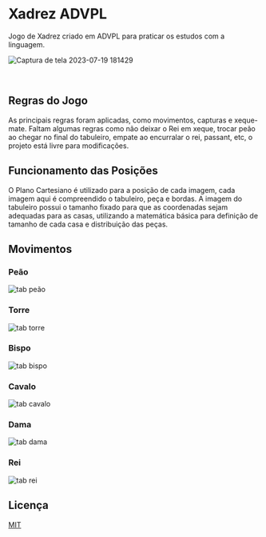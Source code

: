 
# Xadrez ADVPL

Jogo de Xadrez criado em ADVPL para praticar os estudos com a linguagem.

![Captura de tela 2023-07-19 181429](https://github.com/PeterNewtonBR/PROTHEUS/assets/61658443/2048e92a-8b22-4621-9129-c25208f58c2a)

 
## Regras do Jogo
As principais regras foram aplicadas, como movimentos, capturas e xeque-mate.
Faltam algumas regras como não deixar o Rei em xeque, trocar peão ao chegar no final do tabuleiro, empate ao encurralar o rei, passant, etc, o projeto está livre para modificações.
 
 
## Funcionamento das Posições
O Plano Cartesiano é utilizado para a posição de cada imagem, cada imagem aqui é compreendido o tabuleiro, peça e bordas.
A imagem do tabuleiro possui o tamanho fixado para que as coordenadas sejam adequadas para as casas, utilizando a matemática básica para definição de tamanho de cada casa e distribuição das peças.
   
 
## Movimentos

### Peão
![tab peão](https://github.com/PeterNewtonBR/PROTHEUS/assets/61658443/ff3ace1b-806f-4d92-957c-463fac277402)
 
### Torre
![tab torre](https://github.com/PeterNewtonBR/PROTHEUS/assets/61658443/96d52e29-7fb9-4fc3-ae81-6fa4af89fd18)
 
### Bispo
![tab bispo](https://github.com/PeterNewtonBR/PROTHEUS/assets/61658443/b491933f-92cf-4e37-a351-79cb1338f0e9)
 
### Cavalo
![tab cavalo](https://github.com/PeterNewtonBR/PROTHEUS/assets/61658443/3dd41e83-7bd2-485e-b6fd-36ad99fc766f)
 
### Dama
![tab dama](https://github.com/PeterNewtonBR/PROTHEUS/assets/61658443/26952d8d-e3f3-4719-8e61-943d83100407)
 
### Rei
![tab rei](https://github.com/PeterNewtonBR/PROTHEUS/assets/61658443/1da3fcb6-332a-4592-86bf-4499ccee03ee)
 
## Licença
[MIT](https://choosealicense.com/licenses/mit/)
